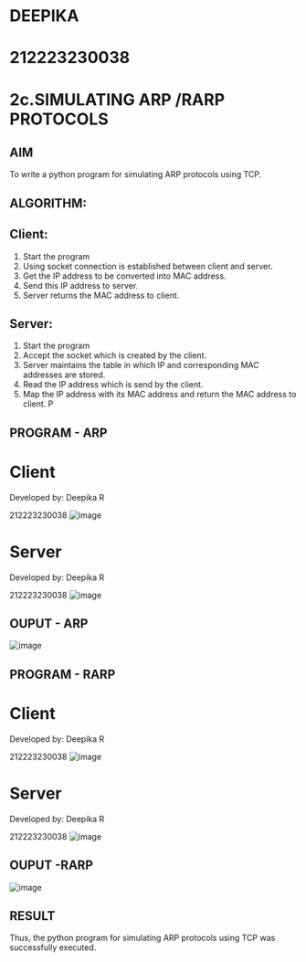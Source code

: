 # DEEPIKA
# 212223230038
# 2c.SIMULATING ARP /RARP PROTOCOLS
## AIM
To write a python program for simulating ARP protocols using TCP.
## ALGORITHM:
## Client:
1. Start the program
2. Using socket connection is established between client and server.
3. Get the IP address to be converted into MAC address.
4. Send this IP address to server.
5. Server returns the MAC address to client.
## Server:
1. Start the program
2. Accept the socket which is created by the client.
3. Server maintains the table in which IP and corresponding MAC addresses are
stored.
4. Read the IP address which is send by the client.
5. Map the IP address with its MAC address and return the MAC address to client.
P
## PROGRAM - ARP
# Client

Developed by: Deepika R

212223230038
![image](https://github.com/deepika3095/2c.ARP_RARP_PROTOCOLS/assets/151625159/75ae9fda-5b87-42a6-846d-6897985f502c)

# Server
Developed by: Deepika R

212223230038
![image](https://github.com/deepika3095/2c.ARP_RARP_PROTOCOLS/assets/151625159/376ed54a-63ee-4b14-9dad-ab8c8a84e452)

## OUPUT - ARP
![image](https://github.com/deepika3095/2c.ARP_RARP_PROTOCOLS/assets/151625159/d2e6066d-e615-43d2-9fbc-9e3719b1adf7)

## PROGRAM - RARP
# Client
Developed by: Deepika R

212223230038
![image](https://github.com/deepika3095/2c.ARP_RARP_PROTOCOLS/assets/151625159/2cf76746-e950-4797-a045-293324ac956a)

# Server
Developed by: Deepika R

212223230038
![image](https://github.com/deepika3095/2c.ARP_RARP_PROTOCOLS/assets/151625159/13cc9cd5-9222-44e0-a644-0a08ab38253c)

## OUPUT -RARP
![image](https://github.com/deepika3095/2c.ARP_RARP_PROTOCOLS/assets/151625159/146d1a59-466a-4963-b0e9-7480f704044d)

## RESULT
Thus, the python program for simulating ARP protocols using TCP was successfully 
executed.

